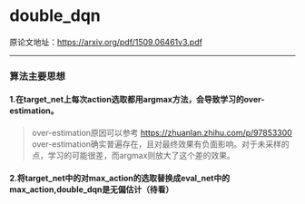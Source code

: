 double_dqn
===
原论文地址：https://arxiv.org/pdf/1509.06461v3.pdf
___
### 算法主要思想
#### 1.在target_net上每次action选取都用argmax方法，会导致学习的over-estimation。
> over-estimation原因可以参考 https://zhuanlan.zhihu.com/p/97853300  
> over-estimation确实普遍存在，且对最终效果有负面影响。对于未采样的点，学习的可能很差，而argmax则放大了这个差的效果。
#### 2.将target_net中的对max_action的选取替换成eval_net中的max_action,double_dqn是无偏估计（待看）
